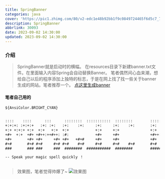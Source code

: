 ```yaml
---
title: SpringBanner
categories: java
cover: 'https://pic1.zhimg.com/80/v2-edc1e48b92bb1f9c0849724465f6d5c7_720w.webp?source=1940ef5c'
description: SpringBanner
abbrlink: 30093
date: 2023-09-02 14:30:00
updated: 2023-09-02 14:30:00
---
```


### 介绍
> SpringBanner就是启动时的横幅。
> 在resources目录下新建banner.txt文件。在里面输入内容Spring会自动替换Banner。
> 笔者偶然间心血来潮，想给自己以后的程序添加上独特的标志，于是在网上找了找一些关于banner生成的网站。笔者推荐一个。
> [点这里生成banner](http://patorjk.com/software/taag/#p=testall&h=0&v=0&f=Graffiti&t=magic%20book%0A)

#### 笔者自己用的
```txt
${AnsiColor.BRIGHT_CYAN}


::::    ::::      :::      ::::::::  :::::::::::  ::::::::        :::::::::   ::::::::   ::::::::  :::    :::
+:+:+: :+:+:+   :+: :+:   :+:    :+:     :+:     :+:    :+:       :+:    :+: :+:    :+: :+:    :+: :+:   :+:
+:+ +:+:+ +:+  +:+   +:+  +:+            +:+     +:+              +:+    +:+ +:+    +:+ +:+    +:+ +:+  +:+
+#+  +:+  +#+ +#++:++#++: :#:            +#+     +#+              +#++:++#+  +#+    +:+ +#+    +:+ +#++:++
+#+       +#+ +#+     +#+ +#+   +#+#     +#+     +#+              +#+    +#+ +#+    +#+ +#+    +#+ +#+  +#+
#+#       #+# #+#     #+# #+#    #+#     #+#     #+#    #+#       #+#    #+# #+#    #+# #+#    #+# #+#   #+#
###       ### ###     ###  ########  ###########  ########        #########   ########   ########  ###    ###

-- Speak your magic spell quickly ！



```

> 效果图，笔者觉得帅爆了~
![效果图](https://img.yybk.cc/page/202309021405321.png)